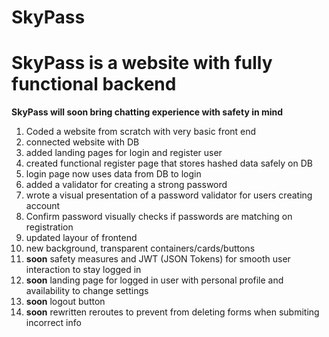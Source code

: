 # SkyPass
<h1>SkyPass is a website with fully functional backend</h1>

**SkyPass will soon bring chatting experience with safety in mind**


1) Coded a website from scratch with very basic front end
2) connected website with DB
3) added landing pages for login and register user
4) created functional register page that stores hashed data safely on DB
5) login page now uses data from DB to login
6) added a validator for creating a strong password
7) wrote a visual presentation of a password validator for users creating account
8) Confirm password visually checks if passwords are matching on registration
9) updated layour of frontend
10) new background, transparent containers/cards/buttons
11) **soon** safety measures and JWT (JSON Tokens) for smooth user interaction to stay logged in
12) **soon** landing page for logged in user with personal profile and availability to change settings
13) **soon** logout button
14) **soon** rewritten reroutes to prevent from deleting forms when submiting incorrect info

